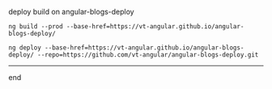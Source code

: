 
deploy build on angular-blogs-deploy
```
ng build --prod --base-href=https://vt-angular.github.io/angular-blogs-deploy/

ng deploy --base-href=https://vt-angular.github.io/angular-blogs-deploy/ --repo=https://github.com/vt-angular/angular-blogs-deploy.git
```




---
end
